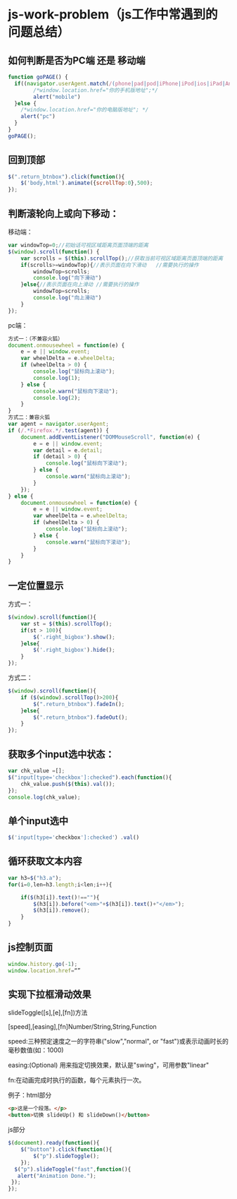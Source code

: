 # js-work-problem（js工作中常遇到的问题总结）
## 如何判断是否为PC端 还是 移动端
```js
function goPAGE() {
  if((navigator.userAgent.match(/(phone|pad|pod|iPhone|iPod|ios|iPad|Android|Mobile|BlackBerry|IEMobile|MQQBrowser|JUC|Fennec|wOSBrowser|BrowserNG|WebOS|Symbian|Windows Phone)/i))) {
        /*window.location.href="你的手机版地址";*/
        alert("mobile")
  }else {
    /*window.location.href="你的电脑版地址"; */
    alert("pc")
  }
}
goPAGE();
```
## 回到顶部
```js
$(".return_btnbox").click(function(){
    $('body,html').animate({scrollTop:0},500);
});
```
## 判断滚轮向上或向下移动：
移动端：
```js
var windowTop=0;//初始话可视区域距离页面顶端的距离
$(window).scroll(function() {
    var scrolls = $(this).scrollTop();//获取当前可视区域距离页面顶端的距离
    if(scrolls>=windowTop){//表示页面在向下滑动   //需要执行的操作
        windowTop=scrolls;
        console.log("向下滑动")
    }else{//表示页面在向上滑动 //需要执行的操作
        windowTop=scrolls;
        console.log("向上滑动")
    }
});
```
pc端：
```js
方式一：（不兼容火狐）
document.onmousewheel = function(e) {
    e = e || window.event;
    var wheelDelta = e.wheelDelta;
    if (wheelDelta > 0) {
        console.log("鼠标向上滚动");
        console.log(1);
    } else {
        console.warn("鼠标向下滚动");
        console.log(2);
    }
}
方式二：兼容火狐
var agent = navigator.userAgent;
if (/.*Firefox.*/.test(agent)) {
    document.addEventListener("DOMMouseScroll", function(e) {
        e = e || window.event;
        var detail = e.detail;
        if (detail > 0) {
            console.log("鼠标向下滚动");
        } else {
            console.warn("鼠标向上滚动");
        }
    });
} else {
    document.onmousewheel = function(e) {
        e = e || window.event;
        var wheelDelta = e.wheelDelta;
        if (wheelDelta > 0) {
            console.log("鼠标向上滚动");
        } else {
            console.warn("鼠标向下滚动");
        }
    }
}
```
## 一定位置显示
方式一：
```js
$(window).scroll(function(){
    var st = $(this).scrollTop();
    if(st > 100){
        $('.right_bigbox').show();
    }else{
        $('.right_bigbox').hide();
    }
});
```
方式二：
```js
$(window).scroll(function(){
    if ($(window).scrollTop()>200){
        $(".return_btnbox").fadeIn();
    }else{
        $(".return_btnbox").fadeOut();
    }
});
```
## 获取多个input选中状态：
```js
var chk_value =[];
$("input[type='checkbox']:checked").each(function(){
    chk_value.push($(this).val());
});
console.log(chk_value);
```
## 单个input选中
```js
$('input[type='checkbox']:checked'）.val()
```
## 循环获取文本内容
```js
var h3=$("h3.a");
for(i=0,len=h3.length;i<len;i++){

    if($(h3[i]).text()!==""){
        $(h3[i]).before("<em>"+$(h3[i]).text()+"</em>");
        $(h3[i]).remove();
    }
}
```
## js控制页面 
```js
window.history.go(-1);
window.location.href=“”
```
## 实现下拉框滑动效果
slideToggle([s],[e],[fn])方法

[speed],[easing],[fn]Number/String,String,Function

speed:三种预定速度之一的字符串("slow","normal", or "fast")或表示动画时长的毫秒数值(如：1000)

easing:(Optional) 用来指定切换效果，默认是"swing"，可用参数"linear"

fn:在动画完成时执行的函数，每个元素执行一次。

例子：html部分

```html
<p>这是一个段落。</p>
<button>切换 slideUp() 和 slideDown()</button>
```
js部分
```js
$(document).ready(function(){
	$("button").click(function(){
		$("p").slideToggle();
	});
  $("p").slideToggle("fast",function(){
   alert("Animation Done.");
 });
});
```
